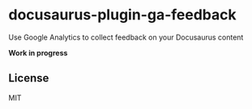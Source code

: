 # docusaurus-plugin-ga-feedback

Use Google Analytics to collect feedback on your Docusaurus content

**Work in progress**

## License

MIT
